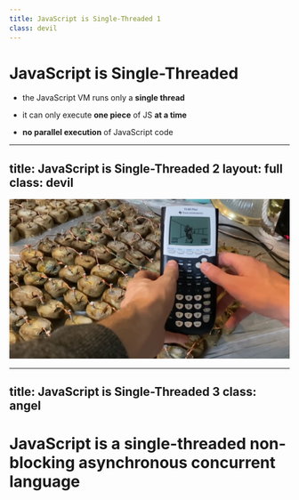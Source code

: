 ```yaml
---
title: JavaScript is Single-Threaded 1
class: devil
---
```


# JavaScript is Single-Threaded

<v-clicks>

- the JavaScript VM runs only a **single thread**

- it can only execute **one piece** of JS **at a time**

- **no parallel execution** of JavaScript code

</v-clicks>

<!--
NOTES
-->

---
title: JavaScript is Single-Threaded 2
layout: full
class: devil
---

![Potatoes running DOOM](./potatoes-running-doom.jpg)

<!--
NOTES
-->

---
title: JavaScript is Single-Threaded 3
class: angel
---

# JavaScript is a single-threaded non-blocking asynchronous concurrent language

<!--
NOTES
-->
